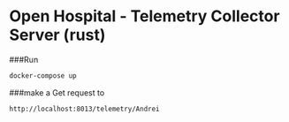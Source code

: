 # Open Hospital  - Telemetry Collector Server (rust)

###Run 

```bash
docker-compose up
```

###make a Get request to

```
http://localhost:8013/telemetry/Andrei
```
